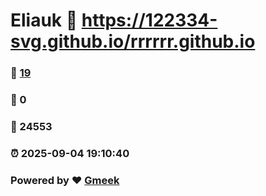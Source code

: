 # Eliauk :link: https://122334-svg.github.io/rrrrrr.github.io 
### :page_facing_up: [19](https://122334-svg.github.io/rrrrrr.github.io/tag.html) 
### :speech_balloon: 0 
### :hibiscus: 24553 
### :alarm_clock: 2025-09-04 19:10:40 
### Powered by :heart: [Gmeek](https://github.com/Meekdai/Gmeek)
